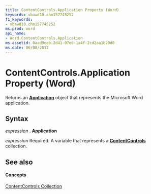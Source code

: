 ```yaml
---
title: ContentControls.Application Property (Word)
keywords: vbawd10.chm157745252
f1_keywords:
- vbawd10.chm157745252
ms.prod: word
api_name:
- Word.ContentControls.Application
ms.assetid: 0aad9eeb-2d41-07e6-1a4f-2cd2aa1b29d0
ms.date: 06/08/2017
---
```



# ContentControls.Application Property (Word)

Returns an  **[Application](application-object-word.md)** object that represents the Microsoft Word application.


## Syntax

 _expression_ . **Application**

 _expression_ Required. A variable that represents a **[ContentControls](contentcontrols-object-word.md)** collection.


## See also


#### Concepts


[ContentControls Collection](contentcontrols-object-word.md)

